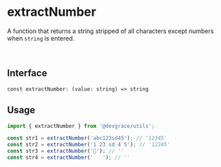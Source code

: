 # extractNumber

A function that returns a string stripped of all characters except numbers when `string` is entered.

<br />

## Interface
```tsx
const extractNumber: (value: string) => string
```

## Usage
```ts
import { extractNumber } from '@devgrace/utils';

const str1 = extractNumber('abc123sd45'); // '12345'
const str2 = extractNumber('1 23 sd 4 5'); // '12345'
const str3 = extractNumber('🥲'); // ''
const str4 = extractNumber('   '); // ''
```